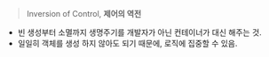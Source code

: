 > Inversion of Control, **제어의 역전**

- 빈 생성부터 소멸까지 생명주기를 개발자가 아닌 컨테이너가 대신 해주는 것.
- 일일히 객체를 생성 하지 않아도 되기 때문에, 로직에 집중할 수 있음.




